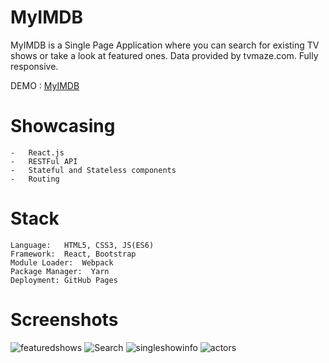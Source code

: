 # MyIMDB
MyIMDB is a Single Page Application where you can search for existing TV shows or take a look at featured ones. Data provided by tvmaze.com. Fully responsive.

DEMO : [MyIMDB](https://srkinator.github.io/MyIMDb/)  


# Showcasing 

    -   React.js
    -   RESTFul API
    -   Stateful and Stateless components
    -   Routing

# Stack

    Language:   HTML5, CSS3, JS(ES6)
    Framework:  React, Bootstrap
    Module Loader:  Webpack
    Package Manager:  Yarn
    Deployment: GitHub Pages

# Screenshots

![featuredshows](https://user-images.githubusercontent.com/32547795/34835853-6fc27cac-f6f6-11e7-8a64-acd07d7a1072.png)
![Search](https://user-images.githubusercontent.com/32547795/34835855-70000676-f6f6-11e7-947a-ba8f22fe55bc.png)
![singleshowinfo](https://user-images.githubusercontent.com/32547795/34835851-6f8e05b2-f6f6-11e7-9a1c-7dddbe83e11a.png)
![actors](https://user-images.githubusercontent.com/32547795/34835852-6fa97c20-f6f6-11e7-96d2-da9071fd9587.png)